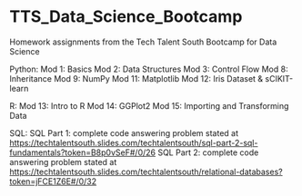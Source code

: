 # TTS_Data_Science_Bootcamp

Homework assignments from the Tech Talent South Bootcamp for Data Science

Python:
  Mod 1: Basics
  Mod 2: Data Structures
  Mod 3: Control Flow
  Mod 8: Inheritance
  Mod 9: NumPy
  Mod 11: Matplotlib
  Mod 12: Iris Dataset & sCIKIT-learn
  
R:
  Mod 13: Intro to R
  Mod 14: GGPlot2
  Mod 15: Importing and Transforming Data
  
SQL:
  SQL Part 1: complete code answering problem stated at https://techtalentsouth.slides.com/techtalentsouth/sql-part-2-sql-fundamentals?token=B8p0vSeF#/0/26
  SQL Part 2: complete code answering problem stated at https://techtalentsouth.slides.com/techtalentsouth/relational-databases?token=jFCE1Z6E#/0/32
